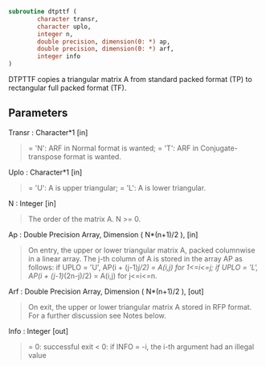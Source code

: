 ```fortran
subroutine dtpttf (
		character transr,
		character uplo,
		integer n,
		double precision, dimension(0: *) ap,
		double precision, dimension(0: *) arf,
		integer info
)
```

 DTPTTF copies a triangular matrix A from standard packed format (TP)
 to rectangular full packed format (TF).

## Parameters
Transr : Character*1 [in]
> = 'N':  ARF in Normal format is wanted;
> = 'T':  ARF in Conjugate-transpose format is wanted.

Uplo : Character*1 [in]
> = 'U':  A is upper triangular;
> = 'L':  A is lower triangular.

N : Integer [in]
> The order of the matrix A.  N >= 0.

Ap : Double Precision Array, Dimension ( N*(n+1)/2 ), [in]
> On entry, the upper or lower triangular matrix A, packed
> columnwise in a linear array. The j-th column of A is stored
> in the array AP as follows:
> if UPLO = 'U', AP(i + (j-1)*j/2) = A(i,j) for 1<=i<=j;
> if UPLO = 'L', AP(i + (j-1)*(2n-j)/2) = A(i,j) for j<=i<=n.

Arf : Double Precision Array, Dimension ( N*(n+1)/2 ), [out]
> On exit, the upper or lower triangular matrix A stored in
> RFP format. For a further discussion see Notes below.

Info : Integer [out]
> = 0:  successful exit
> < 0:  if INFO = -i, the i-th argument had an illegal value

